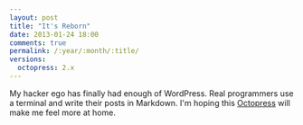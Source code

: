 ```yaml
---
layout: post
title: "It's Reborn"
date: 2013-01-24 18:00
comments: true
permalink: /:year/:month/:title/
versions:
  octopress: 2.x
---
```


My hacker ego has finally had enough of WordPress. Real programmers use a
terminal and write their posts in Markdown. I'm hoping this
[Octopress][octopress] will make me feel more at home.

[octopress]: http://octopress.org
